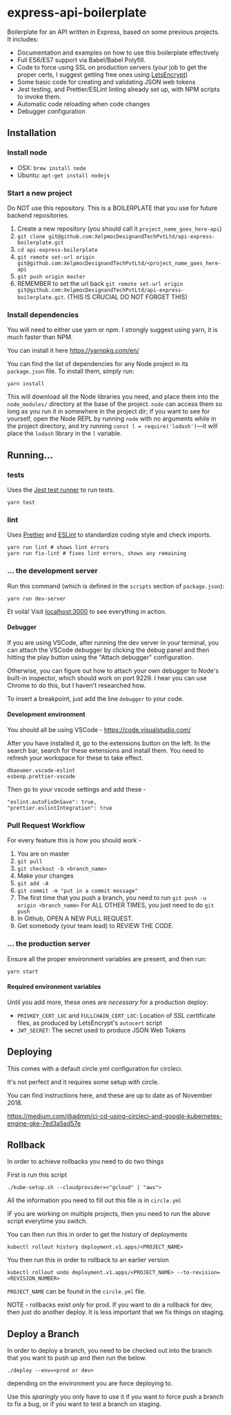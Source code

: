 # express-api-boilerplate

Boilerplate for an API written in Express, based on some previous projects. It includes:

* Documentation and examples on how to use this boilerplate
  effectively
* Full ES6/ES7 support via Babel/Babel Polyfill.
* Code to force using SSL on production servers (your job to get
  the proper certs, I suggest getting free ones using
  [LetsEncrypt](https://letsencrypt.org/))
* Some basic code for creating and validating JSON web tokens
* Jest testing, and Prettier/ESLint linting already set up, with
  NPM scripts to invoke them.
* Automatic code reloading when code changes
* Debugger configuration

## Installation

### Install node

* OSX: `brew install node`
* Ubuntu: `apt-get install nodejs`

### Start a new project

Do NOT use this repository. This is a BOILERPLATE that you use for future backend repositories.

1. Create a new repository (you should call it `project_name_goes_here-api`)
2. `git clone git@github.com:XelpmocDesignandTechPvtLtd/api-express-boilerplate.git`
3. `cd api-express-boilerplate`
4. `git remote set-url origin git@github.com:XelpmocDesignandTechPvtLtd/<project_name_goes_here-api`
5. `git push origin master`
6. REMEMBER to set the url back `git remote set-url origin git@github.com:XelpmocDesignandTechPvtLtd/api-express-boilerplate.git`. (THIS IS CRUCIAL DO NOT FORGET THIS)

### Install dependencies

You will need to either use yarn or npm. I strongly suggest using yarn, it is much faster than NPM.

You can install it here https://yarnpkg.com/en/

You can find the list of dependencies for any Node project in its `package.json` file. To install them, simply
run:

```
yarn install
```

This will download all the Node libraries you need, and place them into the `node_modules/`
directory at the base of the project. `node` can access them so long as you run it in somewhere in
the project dir; if you want to see for yourself, open the Node REPL by running `node` with no
arguments while in the project directory, and try running `const l = require('lodash')`—it will
place the `lodash` library in the `l` variable.

## Running...

### tests

Uses the [Jest test runner](https://facebook.github.io/jest/) to
run tests.

```
yarn test
```

### lint

Uses [Prettier](https://github.com/prettier/prettier) and
[ESLint](https://eslint.org/)
to standardize coding style and check imports.

```
yarn run lint # shows lint errors
yarn run fix-lint # fixes lint errors, shows any remaining
```

### ... the development server

Run this command (which is defined in the `scripts` section of `package.json`):

```
yarn run dev-server
```

Et voilà! Visit [localhost:3000](http://localhost:3000) to see everything in action.

#### Debugger

If you are using VSCode, after running the dev server in your
terminal, you can attach the VSCode debugger by clicking the
debug panel and then hitting the play button using the
"Attach debugger" configuration.

Otherwise, you can figure out how to attach your own debugger to
Node's built-in inspector, which should work on port 9229. I hear
you can use Chrome to do this, but I haven't researched how.

To insert a breakpoint, just add the line `debugger` to your code.

####  Development environment

You should all be using VSCode - https://code.visualstudio.com/

After you have installed it, go to the extensions button on the left. In the search bar, search for these extensions and install them. You need to refresh your workspace for these to take effect.

```
dbaeumer.vscode-eslint
esbenp.prettier-vscode
```

Then go to your vscode settings and add these -

```
"eslint.autoFixOnSave": true,
"prettier.eslintIntegration": true
```

### Pull Request Workflow

For every feature this is how you should work -

1. You are on master
2. `git pull`
3. `git checkout -b <branch_name>`
4. Make your changes
5. `git add -A`
6. `git commit -m "put in a commit message"`
7. The first time that you push a branch, you need to run `git push -u origin <branch_name>`
   For ALL OTHER TIMES, you just need to do `git push`
8. In Github, OPEN A NEW PULL REQUEST.
9. Get somebody (your team lead) to REVIEW THE CODE.


### ... the production server

Ensure all the proper environment variables are present, and then run:

```
yarn start
```

#### Required environment variables

Until you add more, these ones are *necessary* for a production deploy:

* `PRIVKEY_CERT_LOC` and `FULLCHAIN_CERT_LOC`: Location of
  SSL certificate files, as produced by LetsEncrypt's `autocert`
  script
* `JWT_SECRET`: The secret used to produce JSON Web Tokens

## Deploying

This comes with a default circle.yml configuration for circleci.

It's not perfect and it requires some setup with circle.

You can find instructions here, and these are up to date as of November 2018.

https://medium.com/@admm/ci-cd-using-circleci-and-google-kubernetes-engine-gke-7ed3a5ad57e

## Rollback

In order to achieve rollbacks you need to do two things

First is run this script

```
./kube-setup.sh --cloudprovider=<"gcloud" | "aws">
```
All the information you need to fill out this file is in `circle.yml`

IF you are working on multiple projects, then you need to run the above script everytime you switch.

You can then run this in order to get the history of deployments

```
kubectl rollout history deployment.v1.apps/<PROJECT_NAME>
```

You then run this in order to rollback to an earlier version

```
kubectl rollout undo deployment.v1.apps/<PROJECT_NAME> --to-revision=<REVISION_NUMBER>
```

`PROJECT_NAME` can be found in the `circle.yml` file.

NOTE - rollbacks exist *only* for prod. If you want to do a rollback for dev, then just do another deploy. It is less important that we fix things on staging.

## Deploy a Branch


In order to deploy a branch, you need to be checked out into the branch that you want to push up and then run the below.

```
./deploy --env=<prod or dev>
```

depending on the environment you are force deploying to.

Use this *sparingly* you only have to use it if you want to force push a branch to fix a bug, or if you want to test a branch on staging.






